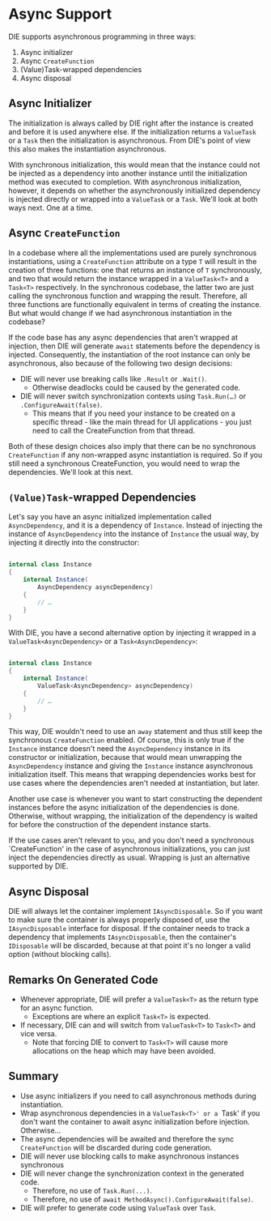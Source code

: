 # Async Support

DIE supports asynchronous programming in three ways:

1. Async initializer
1. Async `CreateFunction`
1. (Value)Task-wrapped dependencies
1. Async disposal

## Async Initializer

The initialization is always called by DIE right after the instance is created and before it is used anywhere else. If the initialization returns a `ValueTask` or a `Task` then the initialization is asynchronous. From DIE's point of view this also makes the instantiation asynchronous.

With synchronous initialization, this would mean that the instance could not be injected as a dependency into another instance until the initialization method was executed to completion. With asynchronous initialization, however, it depends on whether the asynchronously initialized dependency is injected directly or wrapped into a `ValueTask` or a `Task`. We'll look at both ways next. One at a time.

## Async `CreateFunction`

In a codebase where all the implementations used are purely synchronous instantiations, using a `CreateFunction` attribute on a type `T` will result in the creation of three functions: one that returns an instance of `T` synchronously, and two that would return the instance wrapped in a `ValueTask<T>` and a `Task<T>` respectively. In the synchronous codebase, the latter two are just calling the synchronous function and wrapping the result. Therefore, all three functions are functionally equivalent in terms of creating the instance. But what would change if we had asynchronous instantiation in the codebase?

If the code base has any async dependencies that aren't wrapped at injection, then DIE will generate `await` statements before the dependency is injected. Consequently, the instantiation of the root instance can only be asynchronous, also because of the following two design decisions:

- DIE will never use breaking calls like `.Result` or `.Wait()`.
    - Otherwise deadlocks could be caused by the generated code.
- DIE will never switch synchronization contexts using `Task.Run(…)` or `.ConfigureAwait(false)`.
    - This means that if you need your instance to be created on a specific thread - like the main thread for UI applications - you just need to call the CreateFunction from that thread.

Both of these design choices also imply that there can be no synchronous `CreateFunction` if any non-wrapped async instantiation is required. So if you still need a synchronous CreateFunction, you would need to wrap the dependencies. We'll look at this next.
 

## `(Value)Task`-wrapped Dependencies

Let's say you have an async initialized implementation called `AsyncDependency`, and it is a dependency of `Instance`. Instead of injecting the instance of `AsyncDependency` into the instance of `Instance` the usual way, by injecting it directly into the constructor:

```csharp

internal class Instance
{
    internal Instance(
        AsyncDependency asyncDependency)
    {
        // …
    }
}

```

With DIE, you have a second alternative option by injecting it wrapped in a `ValueTask<AsyncDependency>` or a `Task<AsyncDependency>`:

```csharp

internal class Instance
{
    internal Instance(
        ValueTask<AsyncDependency> asyncDependency)
    {
        // …
    }
}

```

This way, DIE wouldn't need to use an `away` statement and thus still keep the synchronous `CreateFunction` enabled. Of course, this is only true if the `Instance` instance doesn't need the `AsyncDependency` instance in its constructor or initialization, because that would mean unwrapping the `AsyncDependency` instance and giving the `Instance` instance asynchronous initialization itself. This means that wrapping dependencies works best for use cases where the dependencies aren't needed at instantiation, but later.

Another use case is whenever you want to start constructing the dependent instances before the async initialization of the dependencies is done. Otherwise, without wrapping, the initialization of the dependency is waited for before the construction of the dependent instance starts.

If the use cases aren't relevant to you, and you don't need a synchronous `CreateFunction' in the case of asynchronous initializations, you can just inject the dependencies directly as usual. Wrapping is just an alternative supported by DIE.

## Async Disposal

DIE will always let the container implement `IAsyncDisposable`. So if you want to make sure the container is always properly disposed of, use the `IAsyncDisposable` interface for disposal. If the container needs to track a dependency that implements `IAsyncDisposable`, then the container's `IDisposable` will be discarded, because at that point it's no longer a valid option (without blocking calls).

## Remarks On Generated Code

- Whenever appropriate, DIE will prefer a `ValueTask<T>` as the return type for an async function.
    - Exceptions are where an explicit `Task<T>` is expected.
- If necessary, DIE can and will switch from `ValueTask<T>` to `Task<T>` and vice versa.
    - Note that forcing DIE to convert to `Task<T>` will cause more allocations on the heap which may have been avoided.

## Summary

- Use async initializers if you need to call asynchronous methods during instantiation.
- Wrap asynchronous dependencies in a `ValueTask<T>' or a `Task<T>' if you don't want the container to await async initialization before injection. Otherwise…
- The async dependencies will be awaited and therefore the sync `CreateFunction` will be discarded during code generation.
- DIE will never use blocking calls to make asynchronous instances synchronous
- DIE will never change the synchronization context in the generated code.
    - Therefore, no use of `Task.Run(...)`.
    - Therefore, no use of `await MethodAsync().ConfigureAwait(false)`.
- DIE will prefer to generate code using `ValueTask` over `Task`.